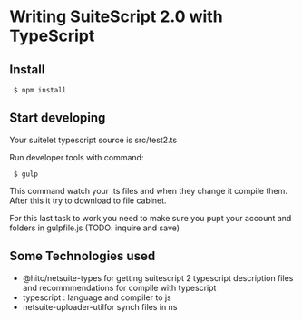 # Writing SuiteScript 2.0 with TypeScript 

## Install

```
 $ npm install
```

## Start developing

Your suitelet typescript source is src/test2.ts

Run developer tools with command: 

```
 $ gulp
```

This command watch your .ts files and when they change it compile them. After this it try to download to file cabinet. 

For this last task to work you need to make sure you pupt your account and folders in gulpfile.js (TODO: inquire and save)

## Some Technologies used

 * @hitc/netsuite-types for getting suitescript 2 typescript description files and recommmendations for compile with typescript
 * typescript : language and compiler to js
 * netsuite-uploader-utilfor synch files in ns
 

 
